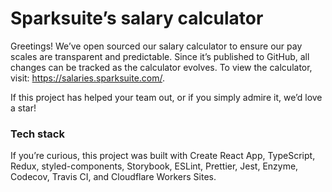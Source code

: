 # Sparksuite’s salary calculator

Greetings! We’ve open sourced our salary calculator to ensure our pay scales are transparent and predictable. Since it’s published to GitHub, all changes can be tracked as the calculator evolves. To view the calculator, visit: https://salaries.sparksuite.com/.

If this project has helped your team out, or if you simply admire it, we’d love a star!

### Tech stack

If you’re curious, this project was built with Create React App, TypeScript, Redux, styled-components, Storybook, ESLint, Prettier, Jest, Enzyme, Codecov, Travis CI, and Cloudflare Workers Sites.
